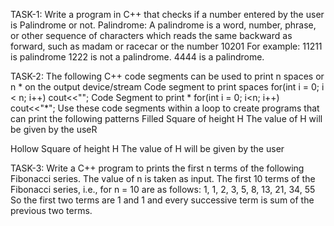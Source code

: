 TASK-1:
Write a program in C++ that checks if a number entered by the user is
Palindrome or not.
Palindrome: A palindrome is a word, number, phrase, or other sequence of
characters which reads the same backward as forward, such as madam or
racecar or the number 10201
For example: 11211 is palindrome 1222 is not a palindrome. 4444 is a
palindrome.

TASK-2:
The following C++ code segments can be used to print n spaces or n * on
the output device/stream
Code segment to print spaces
for(int i = 0; i < n; i++)
cout<<"";
Code Segment to print *
for(int i = 0; i<n; i++)
cout<<"*";
Use these code segments within a loop to create programs that can print
the following patterns Filled Square of height H The value of H will be given
by the useR

Hollow Square of height H The value of H will be given by the user


TASK-3:
Write a C++ program to prints the first n terms of the following Fibonacci
series. The value of n is taken as input.
The first 10 terms of the Fibonacci series, i.e.,
for n = 10 are as follows:
1, 1, 2, 3, 5, 8, 13, 21, 34, 55
So the first two terms are 1 and 1 and every successive term is sum of the
previous two terms.
